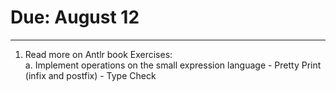# Due: August 12
---
1. Read more on Antlr book
    Exercises:   
        a. Implement operations on the small expression language
           -  Pretty Print (infix and postfix)
           -  Type Check
